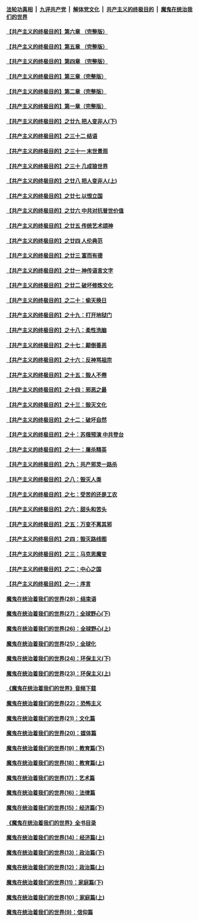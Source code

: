 

####  [法轮功真相](../../../../basic/blob/master/README.md?t=04051601) &nbsp;|&nbsp; [九评共产党](../../../../9ping.md/blob/master/README.md?t=04051601) &nbsp;|&nbsp; [解体党文化](../../../../jtdwh.md/blob/master/README.md?t=04051601)  &nbsp;|&nbsp; [共产主义的终极目的](../../../../gczydzjmd.md/blob/master/README.md?t=04051601) &nbsp;|&nbsp; [魔鬼在统治我们的世界](../../../../mgztzwmdsj.md/blob/master/README.md?t=04051601) 

#### [【共产主义的终极目的】第六章 （完整版）](../pages/nsc422/n11428913.md?t=04051601) 

#### [【共产主义的终极目的】第五章 （完整版）](../pages/nsc422/n11428912.md?t=04051601) 

#### [【共产主义的终极目的】第四章 （完整版）](../pages/nsc422/n11428907.md?t=04051601) 

#### [【共产主义的终极目的】第三章（完整版）](../pages/nsc422/n11428848.md?t=04051601) 

#### [【共产主义的终极目的】第二章（完整版）](../pages/nsc422/n11428831.md?t=04051601) 

#### [【共产主义的终极目的】第一章（完整版）](../pages/nsc422/n11417651.md?t=04051601) 

#### [【共产主义的终极目的】之廿九 把人变非人(下)](../pages/nsc422/n11344140.md?t=04051601) 

#### [【共产主义的终极目的】之三十二 结语](../pages/nsc422/n11360535.md?t=04051601) 

#### [【共产主义的终极目的】之三十一 末世景观](../pages/nsc422/n11351129.md?t=04051601) 

#### [【共产主义的终极目的】之三十 几成狼世界](../pages/nsc422/n11348280.md?t=04051601) 

#### [【共产主义的终极目的】之廿八 把人变非人(上)](../pages/nsc422/n11340492.md?t=04051601) 

#### [【共产主义的终极目的】之廿七 以恨立国](../pages/nsc422/n11336944.md?t=04051601) 

#### [【共产主义的终极目的】之廿六 中共对抗普世价值](../pages/nsc422/n11324785.md?t=04051601) 

#### [【共产主义的终极目的】之廿五 传统艺术颂神](../pages/nsc422/n11296396.md?t=04051601) 

#### [【共产主义的终极目的】之廿四 人伦典范](../pages/nsc422/n11296397.md?t=04051601) 

#### [【共产主义的终极目的】之廿三 富而有德](../pages/nsc422/n11283598.md?t=04051601) 

#### [【共产主义的终极目的】之廿一 神传语言文字](../pages/nsc422/n11263265.md?t=04051601) 

#### [【共产主义的终极目的】之廿二 破坏修炼文化](../pages/nsc422/n11245728.md?t=04051601) 

#### [【共产主义的终极目的】之二十：偷天换日](../pages/nsc422/n11238846.md?t=04051601) 

#### [【共产主义的终极目的】之十九：打开地狱门](../pages/nsc422/n11206376.md?t=04051601) 

#### [【共产主义的终极目的】之十八：柔性洗脑](../pages/nsc422/n11199994.md?t=04051601) 

#### [【共产主义的终极目的】之十七：颠倒善恶](../pages/nsc422/n11179782.md?t=04051601) 

#### [【共产主义的终极目的】之十六：反神骂祖宗](../pages/nsc422/n11166798.md?t=04051601) 

#### [【共产主义的终极目的】之十五：毁人不倦](../pages/nsc422/n11166792.md?t=04051601) 

#### [【共产主义的终极目的】之十四：邪恶之最](../pages/nsc422/n11150249.md?t=04051601) 

#### [【共产主义的终极目的】之十三：毁灭文化](../pages/nsc422/n11135227.md?t=04051601) 

#### [【共产主义的终极目的】之十二：破坏自然](../pages/nsc422/n11135214.md?t=04051601) 

#### [【共产主义的终极目的】之十：苏俄预演 中共登台](../pages/nsc422/n11118424.md?t=04051601) 

#### [【共产主义的终极目的】之十一：屠杀精英](../pages/nsc422/n11118442.md?t=04051601) 

#### [【共产主义的终极目的】之九：共产邪灵一路杀](../pages/nsc422/n11114139.md?t=04051601) 

#### [【共产主义的终极目的】之八：毁灭人类](../pages/nsc422/n11108503.md?t=04051601) 

#### [【共产主义的终极目的】之七：受苦的还是工农](../pages/nsc422/n11101809.md?t=04051601) 

#### [【共产主义的终极目的】之六：甜头和苦头](../pages/nsc422/n11096971.md?t=04051601) 

#### [【共产主义的终极目的】之五：万变不离其邪](../pages/nsc422/n11091285.md?t=04051601) 

#### [【共产主义的终极目的】之四：毁灭路线图](../pages/nsc422/n11086284.md?t=04051601) 

#### [【共产主义的终极目的】之三：马克思魔变](../pages/nsc422/n11061941.md?t=04051601) 

#### [【共产主义的终极目的】之二：中心之国](../pages/nsc422/n11047728.md?t=04051601) 

#### [【共产主义的终极目的】之一：序言](../pages/nsc422/n11086077.md?t=04051601) 

#### [魔鬼在统治着我们的世界(28)：结束语](../pages/nsc422/n10936246.md?t=04051601) 

#### [魔鬼在统治着我们的世界(27)：全球野心(下)](../pages/nsc422/n10928319.md?t=04051601) 

#### [魔鬼在统治着我们的世界(26)：全球野心(上)](../pages/nsc422/n10900318.md?t=04051601) 

#### [魔鬼在统治着我们的世界(25)：全球化](../pages/nsc422/n10788205.md?t=04051601) 

#### [魔鬼在统治着我们的世界(24)：环保主义(下)](../pages/nsc422/n10695307.md?t=04051601) 

#### [魔鬼在统治着我们的世界(23)：环保主义(上)](../pages/nsc422/n10688613.md?t=04051601) 

#### [《魔鬼在统治着我们的世界》音频下载](../pages/nsc422/n10635553.md?t=04051601) 

#### [魔鬼在统治着我们的世界(22)：恐怖主义](../pages/nsc422/n10614727.md?t=04051601) 

#### [魔鬼在统治着我们的世界(21)：文化篇](../pages/nsc422/n10597706.md?t=04051601) 

#### [魔鬼在统治着我们的世界(20)：媒体篇](../pages/nsc422/n10586579.md?t=04051601) 

#### [魔鬼在统治着我们的世界(19)：教育篇(下)](../pages/nsc422/n10564808.md?t=04051601) 

#### [魔鬼在统治着我们的世界(18)：教育篇(上)](../pages/nsc422/n10526970.md?t=04051601) 

#### [魔鬼在统治着我们的世界(17)：艺术篇](../pages/nsc422/n10499093.md?t=04051601) 

#### [魔鬼在统治着我们的世界(16)：法律篇](../pages/nsc422/n10485969.md?t=04051601) 

#### [魔鬼在统治着我们的世界(15)：经济篇(下)](../pages/nsc422/n10469975.md?t=04051601) 

#### [《魔鬼在统治着我们的世界》全书目录](../pages/nsc422/n10464261.md?t=04051601) 

#### [魔鬼在统治着我们的世界(14)：经济篇(上)](../pages/nsc422/n10457370.md?t=04051601) 

#### [魔鬼在统治着我们的世界(13)：政治篇(下)](../pages/nsc422/n10448270.md?t=04051601) 

#### [魔鬼在统治着我们的世界(12)：政治篇(上)](../pages/nsc422/n10444576.md?t=04051601) 

#### [魔鬼在统治着我们的世界(11)：家庭篇(下)](../pages/nsc422/n10440961.md?t=04051601) 

#### [魔鬼在统治着我们的世界(10)：家庭篇(上)](../pages/nsc422/n10435448.md?t=04051601) 

#### [魔鬼在统治着我们的世界(9)：信仰篇](../pages/nsc422/n10432159.md?t=04051601) 


